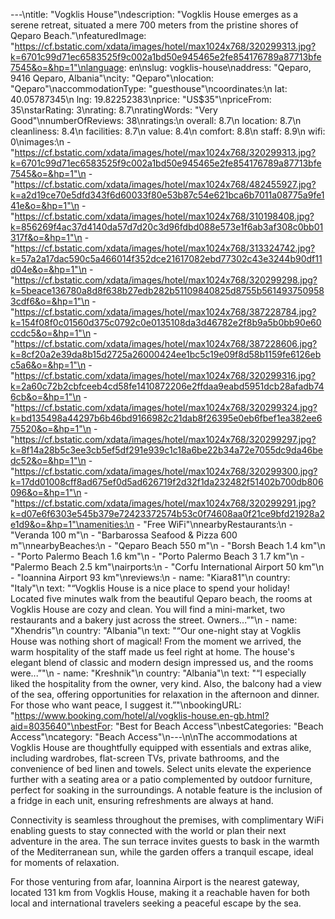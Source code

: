 ---\ntitle: "Vogklis House"\ndescription: "Vogklis House emerges as a serene retreat, situated a mere 700 meters from the pristine shores of Qeparo Beach."\nfeaturedImage: "https://cf.bstatic.com/xdata/images/hotel/max1024x768/320299313.jpg?k=6701c99d71ec6583525f9c002a1bd50e945465e2fe854176789a87713bfe7545&o=&hp=1"\nlanguage: en\nslug: vogklis-house\naddress: "Qeparo, 9416 Qeparo, Albania"\ncity: "Qeparo"\nlocation: "Qeparo"\naccommodationType: "guesthouse"\ncoordinates:\n  lat: 40.05787345\n  lng: 19.82252383\nprice: "US$35"\npriceFrom: 35\nstarRating: 3\nrating: 8.7\nratingWords: "Very Good"\nnumberOfReviews: 38\nratings:\n  overall: 8.7\n  location: 8.7\n  cleanliness: 8.4\n  facilities: 8.7\n  value: 8.4\n  comfort: 8.8\n  staff: 8.9\n  wifi: 0\nimages:\n  - "https://cf.bstatic.com/xdata/images/hotel/max1024x768/320299313.jpg?k=6701c99d71ec6583525f9c002a1bd50e945465e2fe854176789a87713bfe7545&o=&hp=1"\n  - "https://cf.bstatic.com/xdata/images/hotel/max1024x768/482455927.jpg?k=a2d19ce70e5dfd343f6d60033f80e53b87c54e621bca6b7011a08775a9fe141e&o=&hp=1"\n  - "https://cf.bstatic.com/xdata/images/hotel/max1024x768/310198408.jpg?k=856269f4ac37d4140da57d7d20c3d96fdbd088e573e1f6ab3af308c0bb01317f&o=&hp=1"\n  - "https://cf.bstatic.com/xdata/images/hotel/max1024x768/313324742.jpg?k=57a2a17dac590c5a466014f352dce21617082ebd77302c43e3244b90df11d04e&o=&hp=1"\n  - "https://cf.bstatic.com/xdata/images/hotel/max1024x768/320299298.jpg?k=5beace136780a8d8f638b27edb282b51109840825d8755b5614937509583cdf6&o=&hp=1"\n  - "https://cf.bstatic.com/xdata/images/hotel/max1024x768/387228784.jpg?k=154f08f0c01560d375c0792c0e0135108da3d46782e2f8b9a5b0bb90e60ccdc5&o=&hp=1"\n  - "https://cf.bstatic.com/xdata/images/hotel/max1024x768/387228606.jpg?k=8cf20a2e39da8b15d2725a26000424ee1bc5c19e09f8d58b1159fe6126ebc5a6&o=&hp=1"\n  - "https://cf.bstatic.com/xdata/images/hotel/max1024x768/320299316.jpg?k=2a60c72b2cbfceeb4cd58fe1410872206e2ffdaa9eabd5951dcb28afadb746cb&o=&hp=1"\n  - "https://cf.bstatic.com/xdata/images/hotel/max1024x768/320299324.jpg?k=bd135498a44297b6b46bd9166982c21dab8f26395e0eb6fbef1ea382ee675520&o=&hp=1"\n  - "https://cf.bstatic.com/xdata/images/hotel/max1024x768/320299297.jpg?k=8f14a28b5c3ee3cb5ef5df291e939c1c18a6be22b34a72e7055dc9da46bedc52&o=&hp=1"\n  - "https://cf.bstatic.com/xdata/images/hotel/max1024x768/320299300.jpg?k=17dd01008cff8ad675ef0d5ad626719f2d32f1da232482f51402b700db806096&o=&hp=1"\n  - "https://cf.bstatic.com/xdata/images/hotel/max1024x768/320299291.jpg?k=d07e6f6303e545b379e72423372574b53c0f74608aa0f21ce9bfd21928a2e1d9&o=&hp=1"\namenities:\n  - "Free WiFi"\nnearbyRestaurants:\n  - "Veranda 100 m"\n  - "Barbarossa Seafood & Pizza 600 m"\nnearbyBeaches:\n  - "Qeparo Beach 550 m"\n  - "Borsh Beach 1.4 km"\n  - "Porto Palermo Beach 1.6 km"\n  - "Porto Palermo Beach 3 1.7 km"\n  - "Palermo Beach 2.5 km"\nairports:\n  - "Corfu International Airport 50 km"\n  - "Ioannina Airport 93 km"\nreviews:\n  - name: "Kiara81"\n    country: "Italy"\n    text: "“Vogklis House is a nice place to spend your holiday! Located five minutes walk from the beautiful Qeparo beach, the rooms at Vogklis House are cozy and clean. You will find a mini-market, two restaurants and a bakery just across the street. Owners...”"\n  - name: "Xhendris"\n    country: "Albania"\n    text: "“Our one-night stay at Vogklis House was nothing short of magical! From the moment we arrived, the warm hospitality of the staff made us feel right at home. The house's elegant blend of classic and modern design impressed us, and the rooms were...”"\n  - name: "Kreshnik"\n    country: "Albania"\n    text: "“I especially liked the hospitality from the owner, very kind. Also, the balcony had a view of the sea, offering opportunities for relaxation in the afternoon and dinner. For those who want peace, I suggest it.”"\nbookingURL: "https://www.booking.com/hotel/al/vogklis-house.en-gb.html?aid=8035640"\nbestFor: "Best for Beach Access"\nbestCategories: "Beach Access"\ncategory: "Beach Access"\n---\n\nThe accommodations at Vogklis House are thoughtfully equipped with essentials and extras alike, including wardrobes, flat-screen TVs, private bathrooms, and the convenience of bed linen and towels. Select units elevate the experience further with a seating area or a patio complemented by outdoor furniture, perfect for soaking in the surroundings. A notable feature is the inclusion of a fridge in each unit, ensuring refreshments are always at hand.

Connectivity is seamless throughout the premises, with complimentary WiFi enabling guests to stay connected with the world or plan their next adventure in the area. The sun terrace invites guests to bask in the warmth of the Mediterranean sun, while the garden offers a tranquil escape, ideal for moments of relaxation.

For those venturing from afar, Ioannina Airport is the nearest gateway, located 131 km from Vogklis House, making it a reachable haven for both local and international travelers seeking a peaceful escape by the sea.